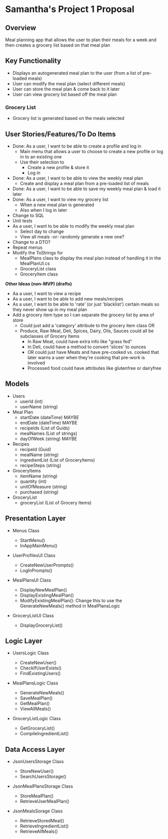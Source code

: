 # Samantha's Project 1 Proposal

## Overview
Meal planning app that allows the user to plan their meals for a week and then creates a grocery list based on that meal plan

## Key Functionality
- Displays an autogenerated meal plan to the user (from a list of pre-loaded meals)
- User can modify the meal plan (select different meals)
- User can store the meal plan & come back to it later
- User can view grocery list based off the meal plan


 ### Grocery List
 - Grocery list is generated based on the meals selected

 ## User Stories/Features/To Do Items
 - Done: As a user, I want to be able to create a profile and log in
    - Main menu that allows a user to choose to create a new profile or log in to an existing one
    - Use their selection to
        - Create a new profile & store it
        - Log in
- Done: As a user, I want to be able to view the weekly meal plan
    - Create and display a meal plan from a pre-loaded list of meals
- Done: As a user, I want to be able to save my weekly meal plan & load it later
- Done: As a user, I want to view my grocery list
    - When a new meal plan is generated
    - Also when I log in later
- Change to SQL
- Unit tests
- As a user, I want to be able to modify the weekly meal plan
    - Select day to change
    - View all meals -or- randomly generate a new one?
- Change to a DTO?
- Repeat menus
- Modify the ToStrings for 
    - MealPlans class to display the meal plan instead of handling it in the MealPlanUI.cs
    - GroceryList class
    - GroceryItem class



**Other Ideas (non-MVP) (drafts)**
- Aa a user, I want to view a recipe
- As a user, I want to be able to add new meals/recipes
- As a user, I want to be able to 'rate' (or just 'blacklist') certain meals so they never show up in my meal plan
- Add a grocery item type so I can separate the grocery list by area of store
    - Could just add a 'category' attribute to the grocery item class OR
    - Produce, Raw Meat, Deli, Spices, Dairy, Oils, Sauces could all be subclasses of Grocery Items
        - In Raw Meat, could have extra info like "grass fed"
        - In Deli, could have a method to convert 'slices' to ounces
        - OR could just have Meats and have pre-cooked vs. cooked that later warns a user when they're cooking that pre-work is involved
        - Processed food could have attributes like glutenfree or dairyfree


## Models
- Users
    - userId (int)
    - userName (string)
- Meal Plan
    - startDate (dateTime) MAYBE
    - endDate (dateTime) MAYBE
    - recipeIds (List of Guids)
    - mealNames (List of strings)
    - dayOfWeek (string) MAYBE
- Recipes
    - recipeId (Guid)
    - mealName (string)
    - ingredientList (List of GroceryItems)
    - recipeSteps (string)
- GroceryItems
    - itemName (string)
    - quantity (int)
    - unitOfMeasure (string)
    - purchased (string)
- GroceryList
    - groceryList (List of Grocery Items)

## Presentation Layer
- Menus Class
    - StartMenu()
    - InAppMainMenu()

- UserProfilesUI Class
    - CreateNewUserPrompts()
    - LogInPrompts()

- MealPlansUI Class
    - DisplayNewMealPlan()
    - DisplayExistingMealPlan()
    - ModifyExistingMealPlan(): Change this to use the GenerateNewMeals() method in MealPlansLogic

- GroceryListUI Class
    - DisplayGroceryList()

## Logic Layer
- UsersLogic Class
    - CreateNewUser()
    - CheckIfUserExists()
    - FindExistingUsers()

- MealPlansLogic Class
    - GenerateNewMeals()
    - SaveMealPlan()
    - GetMealPlan()
    - ViewAllMeals()

- GroceryListLogic Class
    - GetGroceryList()
    - CompileIngredientList()

## Data Access Layer
- JsonUsersStorage Class
    - StoreNewUser()
    - SearchUsersStorage()

- JsonMealPlansStorage Class
    - StoreMealPlan()
    - RetrieveUserMealPlan()

- JsonMealsSorage Class
    - RetrieveStoredMeal()
    - RetrieveIngredientList()
    - RetrieveAllMeals()
